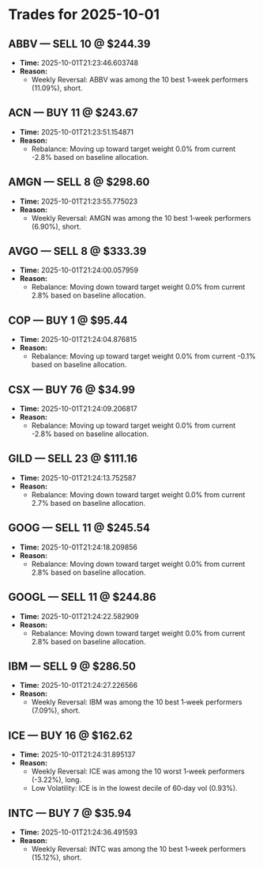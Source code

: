 # Trades for 2025-10-01

## ABBV — SELL 10 @ $244.39
- **Time:** 2025-10-01T21:23:46.603748
- **Reason:**
  - Weekly Reversal: ABBV was among the 10 best 1‑week performers (11.09%), short.

## ACN — BUY 11 @ $243.67
- **Time:** 2025-10-01T21:23:51.154871
- **Reason:**
  - Rebalance: Moving up toward target weight 0.0% from current -2.8% based on baseline allocation.

## AMGN — SELL 8 @ $298.60
- **Time:** 2025-10-01T21:23:55.775023
- **Reason:**
  - Weekly Reversal: AMGN was among the 10 best 1‑week performers (6.90%), short.

## AVGO — SELL 8 @ $333.39
- **Time:** 2025-10-01T21:24:00.057959
- **Reason:**
  - Rebalance: Moving down toward target weight 0.0% from current 2.8% based on baseline allocation.

## COP — BUY 1 @ $95.44
- **Time:** 2025-10-01T21:24:04.876815
- **Reason:**
  - Rebalance: Moving up toward target weight 0.0% from current -0.1% based on baseline allocation.

## CSX — BUY 76 @ $34.99
- **Time:** 2025-10-01T21:24:09.206817
- **Reason:**
  - Rebalance: Moving up toward target weight 0.0% from current -2.8% based on baseline allocation.

## GILD — SELL 23 @ $111.16
- **Time:** 2025-10-01T21:24:13.752587
- **Reason:**
  - Rebalance: Moving down toward target weight 0.0% from current 2.7% based on baseline allocation.

## GOOG — SELL 11 @ $245.54
- **Time:** 2025-10-01T21:24:18.209856
- **Reason:**
  - Rebalance: Moving down toward target weight 0.0% from current 2.8% based on baseline allocation.

## GOOGL — SELL 11 @ $244.86
- **Time:** 2025-10-01T21:24:22.582909
- **Reason:**
  - Rebalance: Moving down toward target weight 0.0% from current 2.8% based on baseline allocation.

## IBM — SELL 9 @ $286.50
- **Time:** 2025-10-01T21:24:27.226566
- **Reason:**
  - Weekly Reversal: IBM was among the 10 best 1‑week performers (7.09%), short.

## ICE — BUY 16 @ $162.62
- **Time:** 2025-10-01T21:24:31.895137
- **Reason:**
  - Weekly Reversal: ICE was among the 10 worst 1‑week performers (-3.22%), long.
  - Low Volatility: ICE is in the lowest decile of 60‑day vol (0.93%).

## INTC — BUY 7 @ $35.94
- **Time:** 2025-10-01T21:24:36.491593
- **Reason:**
  - Weekly Reversal: INTC was among the 10 best 1‑week performers (15.12%), short.

